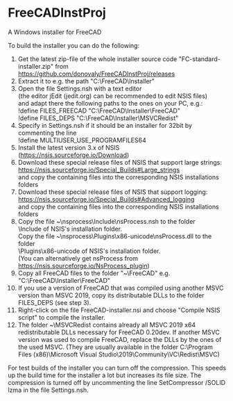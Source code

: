 # FreeCADInstProj
A Windows installer for FreeCAD

To build the installer you can do the following:
1. Get the latest zip-file of the whole installer source code "FC-standard-installer.zip" from</br>
   https://github.com/donovaly/FreeCADInstProj/releases
2. Extract it to e.g. the path "C:\FreeCAD\Installer"
3. Open the file Settings.nsh with a text editor</br>
   (the editor jEdit (jedit.org) can be recommended to edit NSIS files)</br>
   and adapt there the following paths to the ones on your PC, e.g.:</br>
   !define FILES_FREECAD "C:\FreeCAD\Installer\FreeCAD"</br>
   !define FILES_DEPS "C:\FreeCAD\Installer\MSVCRedist"
4. Specify in Settings.nsh if it should be an installer for 32bit by commenting the line</br>
   !define MULTIUSER_USE_PROGRAMFILES64
5. Install the latest version 3.x of NSIS (https://nsis.sourceforge.io/Download)
6. Download these special release files of NSIS that support large strings:</br>
   https://nsis.sourceforge.io/Special_Builds#Large_strings</br>
   and copy the containing files into the corresponding NSIS installations folders
7. Download these special release files of NSIS that support logging:</br>
   https://nsis.sourceforge.io/Special_Builds#Advanced_logging</br>
   and copy the containing files into the corresponding NSIS installations folders
8. Copy the file ~\nsprocess\Include\nsProcess.nsh to the folder</br>
   \Include of NSIS's installation folder.</br>
   Copy the file ~\nsprocess\Plugins\x86-unicode\nsProcess.dll to the folder</br>
   \Plugins\x86-unicode of NSIS's installation folder.</br>
   (You can alternatively get nsProcess from https://nsis.sourceforge.io/NsProcess_plugin)
9. Copy all FreeCAD files to the folder "~\FreeCAD"
   e.g. "C:\FreeCAD\Installer\FreeCAD"
10. If you use a version of FreeCAD that was compiled using another MSVC version than MSVC 2019,
   copy its distributable DLLs to the folder FILES_DEPS (see step 3).
11. Right-click on the file FreeCAD-installer.nsi and choose "Compile NSIS script"
   to compile the installer.
12. The folder ~\MSVCRedist contains already all MSVC 2019 x64 redistributable DLLs necessary
   for FreeCAD 0.20dev. If another MSVC version was used to compile FreeCAD, replace the DLLs by
   the ones of the used MSVC. (They are usually available in the folder
   C:\Program Files (x86)\Microsoft Visual Studio\2019\Community\VC\Redist\MSVC)

For test builds of the installer you can turn off the compression. This speeds up
the build time for the installer a lot but increases its file size. The compression
is turned off by uncommenting the line
SetCompressor /SOLID lzma
in the file Settings.nsh.
